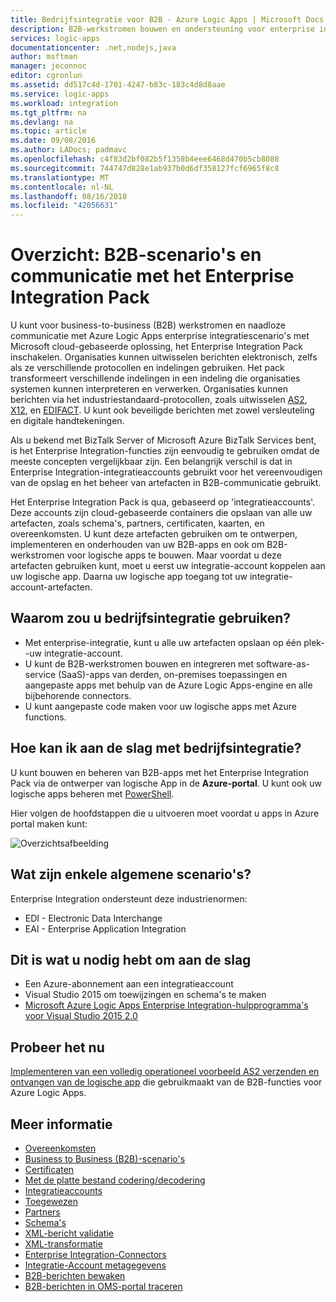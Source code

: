 ```yaml
---
title: Bedrijfsintegratie voor B2B - Azure Logic Apps | Microsoft Docs
description: B2B-werkstromen bouwen en ondersteuning voor enterprise integration-scenario's voor logische apps met het Enterprise Integration Pack
services: logic-apps
documentationcenter: .net,nodejs,java
author: msftman
manager: jeconnoc
editor: cgronlun
ms.assetid: dd517c4d-1701-4247-b83c-183c4d8d8aae
ms.service: logic-apps
ms.workload: integration
ms.tgt_pltfrm: na
ms.devlang: na
ms.topic: article
ms.date: 09/08/2016
ms.author: LADocs; padmavc
ms.openlocfilehash: c4f83d2bf082b5f1358b4eee6468d470b5cb8088
ms.sourcegitcommit: 744747d828e1ab937b0d6df358127fcf6965f8c8
ms.translationtype: MT
ms.contentlocale: nl-NL
ms.lasthandoff: 08/16/2018
ms.locfileid: "42056631"
---
```

# <a name="overview-b2b-scenarios-and-communication-with-the-enterprise-integration-pack"></a>Overzicht: B2B-scenario's en communicatie met het Enterprise Integration Pack

U kunt voor business-to-business (B2B) werkstromen en naadloze communicatie met Azure Logic Apps enterprise integratiescenario's met Microsoft cloud-gebaseerde oplossing, het Enterprise Integration Pack inschakelen. Organisaties kunnen uitwisselen berichten elektronisch, zelfs als ze verschillende protocollen en indelingen gebruiken. Het pack transformeert verschillende indelingen in een indeling die organisaties systemen kunnen interpreteren en verwerken. Organisaties kunnen berichten via het industriestandaard-protocollen, zoals uitwisselen [AS2](../logic-apps/logic-apps-enterprise-integration-as2.md), [X12](logic-apps-enterprise-integration-x12.md), en [EDIFACT](../logic-apps/logic-apps-enterprise-integration-edifact.md). U kunt ook beveiligde berichten met zowel versleuteling en digitale handtekeningen.

Als u bekend met BizTalk Server of Microsoft Azure BizTalk Services bent, is het Enterprise Integration-functies zijn eenvoudig te gebruiken omdat de meeste concepten vergelijkbaar zijn. Een belangrijk verschil is dat in Enterprise Integration-integratieaccounts gebruikt voor het vereenvoudigen van de opslag en het beheer van artefacten in B2B-communicatie gebruikt. 

Het Enterprise Integration Pack is qua, gebaseerd op 'integratieaccounts'. Deze accounts zijn cloud-gebaseerde containers die opslaan van alle uw artefacten, zoals schema's, partners, certificaten, kaarten, en overeenkomsten. U kunt deze artefacten gebruiken om te ontwerpen, implementeren en onderhouden van uw B2B-apps en ook om B2B-werkstromen voor logische apps te bouwen. Maar voordat u deze artefacten gebruiken kunt, moet u eerst uw integratie-account koppelen aan uw logische app. Daarna uw logische app toegang tot uw integratie-account-artefacten.

## <a name="why-should-you-use-enterprise-integration"></a>Waarom zou u bedrijfsintegratie gebruiken?

* Met enterprise-integratie, kunt u alle uw artefacten opslaan op één plek--uw integratie-account.
* U kunt de B2B-werkstromen bouwen en integreren met software-as-service (SaaS)-apps van derden, on-premises toepassingen en aangepaste apps met behulp van de Azure Logic Apps-engine en alle bijbehorende connectors.
* U kunt aangepaste code maken voor uw logische apps met Azure functions.

## <a name="how-to-get-started-with-enterprise-integration"></a>Hoe kan ik aan de slag met bedrijfsintegratie?

U kunt bouwen en beheren van B2B-apps met het Enterprise Integration Pack via de ontwerper van logische App in de **Azure-portal**. U kunt ook uw logische apps beheren met [PowerShell](https://docs.microsoft.com/powershell/module/azurerm.logicapp "Logic apps PowerShell").

Hier volgen de hoofdstappen die u uitvoeren moet voordat u apps in Azure portal maken kunt:

![Overzichtsafbeelding](media/logic-apps-enterprise-integration-overview/overview-0.png)  

## <a name="what-are-some-common-scenarios"></a>Wat zijn enkele algemene scenario's?

Enterprise Integration ondersteunt deze industrienormen:

* EDI - Electronic Data Interchange
* EAI - Enterprise Application Integration

## <a name="heres-what-you-need-to-get-started"></a>Dit is wat u nodig hebt om aan de slag

* Een Azure-abonnement aan een integratieaccount
* Visual Studio 2015 om toewijzingen en schema's te maken
* [Microsoft Azure Logic Apps Enterprise Integration-hulpprogramma's voor Visual Studio 2015 2.0](https://aka.ms/vsmapsandschemas)  

## <a name="try-it-now"></a>Probeer het nu

[Implementeren van een volledig operationeel voorbeeld AS2 verzenden en ontvangen van de logische app](https://github.com/Azure/azure-quickstart-templates/tree/master/201-logic-app-as2-send-receive) die gebruikmaakt van de B2B-functies voor Azure Logic Apps.

## <a name="learn-more"></a>Meer informatie
* [Overeenkomsten](../logic-apps/logic-apps-enterprise-integration-agreements.md "meer informatie over enterprise integration-overeenkomsten")
* [Business to Business (B2B)-scenario's](../logic-apps/logic-apps-enterprise-integration-b2b.md "informatie over het maken van logische apps met B2B-functies ")  
* [Certificaten](logic-apps-enterprise-integration-certificates.md "meer informatie over enterprise integration-certificaten")
* [Met de platte bestand codering/decodering](logic-apps-enterprise-integration-flatfile.md "meer informatie over het coderen en decoderen van de inhoud van een plat bestand")  
* [Integratieaccounts](../logic-apps/logic-apps-enterprise-integration-accounts.md "meer informatie over integratieaccounts")
* [Toegewezen](../logic-apps/logic-apps-enterprise-integration-maps.md "meer informatie over enterprise integration-kaarten")
* [Partners](logic-apps-enterprise-integration-partners.md "meer informatie over enterprise integration-partners")
* [Schema's](logic-apps-enterprise-integration-schemas.md "meer informatie over enterprise integration-schema's")
* [XML-bericht validatie](logic-apps-enterprise-integration-xml.md "meer informatie over het valideren van XML-berichten met Logic apps")
* [XML-transformatie](logic-apps-enterprise-integration-transform.md "meer informatie over enterprise integration-kaarten")
* [Enterprise Integration-Connectors](../connectors/apis-list.md "meer informatie over enterprise integration pack-connectors")
* [Integratie-Account metagegevens](../logic-apps/logic-apps-enterprise-integration-metadata.md "meer informatie over de metagegevens van de integratie-account")
* [B2B-berichten bewaken](logic-apps-monitor-b2b-message.md "meer informatie over het controleren van B2B-berichten")
* [B2B-berichten in OMS-portal traceren](logic-apps-track-b2b-messages-omsportal.md "meer informatie over het bijhouden van B2B-berichten in OMS-portal")

